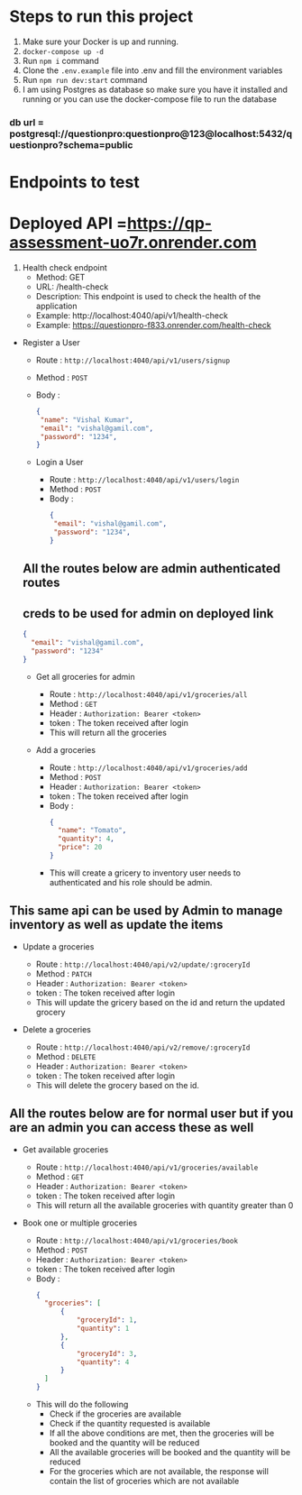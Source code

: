 # Steps to run this project

1. Make sure your Docker is up and running.
2. `docker-compose up -d`
3. Run `npm i` command
4. Clone the `.env.example` file into .env and fill the environment variables
5. Run `npm run dev:start` command
6. I am using Postgres as database so make sure you have it installed and running or you can use the docker-compose file to run the database

### db url = postgresql://questionpro:questionpro@123@localhost:5432/questionpro?schema=public

# Endpoints to test

# Deployed API =https://qp-assessment-uo7r.onrender.com

1. Health check endpoint
    - Method: GET
    - URL: /health-check
    - Description: This endpoint is used to check the health of the application
    - Example: http://localhost:4040/api/v1/health-check
    - Example: https://questionpro-f833.onrender.com/health-check

- Register a User
    - Route : `http://localhost:4040/api/v1/users/signup`
    - Method : `POST`
    - Body : 
      ```json
      {
       "name": "Vishal Kumar",
	   "email": "vishal@gamil.com",
	   "password": "1234",
      }
      ```

  - Login a User
    - Route : `http://localhost:4040/api/v1/users/login`
    - Method : `POST`
    - Body : 
      ```json
      {
	   "email": "vishal@gamil.com",
	   "password": "1234",
      }
      ```

  ## All the routes below are admin authenticated routes
  ## creds to be used for admin on deployed link 
    ```json
    {
      "email": "vishal@gamil.com",
      "password": "1234"
    }  
    ```
    

  - Get all groceries for admin
    - Route : `http://localhost:4040/api/v1/groceries/all`
    - Method : `GET`
    - Header : `Authorization: Bearer <token>`
    - token : The token received after login
    - This will return all the groceries

  - Add a groceries
    - Route : `http://localhost:4040/api/v1/groceries/add`
    - Method : `POST`
    - Header : `Authorization: Bearer <token>`
    - token : The token received after login
    - Body : 
      ```json
      {
        "name": "Tomato",
        "quantity": 4,
        "price": 20
      }
      ```
    - This will create a gricery to inventory user needs to authenticated and his role should be admin.


 ## This same api can be used by Admin to manage inventory as well as update the items
  - Update a groceries
    - Route : `http://localhost:4040/api/v2/update/:groceryId`
    - Method : `PATCH`
    - Header : `Authorization: Bearer <token>`
    - token : The token received after login
    - This will update the gricery based on the id and return the updated grocery

  - Delete a groceries
    - Route : `http://localhost:4040/api/v2/remove/:groceryId`
    - Method : `DELETE`
    - Header : `Authorization: Bearer <token>`
    - token : The token received after login
    - This will delete the grocery based on the id.
  

    
 
 ## All the routes below are for normal user but if you are an admin you can access these as well
 - Get available groceries
    - Route : `http://localhost:4040/api/v1/groceries/available`
    - Method : `GET`
    - Header : `Authorization: Bearer <token>`
    - token : The token received after login
    - This will return all the available groceries with quantity greater than 0

- Book one or multiple groceries
    - Route : `http://localhost:4040/api/v1/groceries/book`
    - Method : `POST`
    - Header : `Authorization: Bearer <token>`
    - token : The token received after login
    - Body : 
      ```json
      {
        "groceries": [
            {
                "groceryId": 1,
                "quantity": 1
            },
            {
                "groceryId": 3,
                "quantity": 4
            }
        ]
      }
      ```
    - This will do the following
        - Check if the groceries are available
        - Check if the quantity requested is available
        - If all the above conditions are met, then the groceries will be booked and the quantity will be reduced
        - All the available groceries will be booked and the quantity will be reduced
        - For the groceries which are not available, the response will contain the list of groceries which are not available